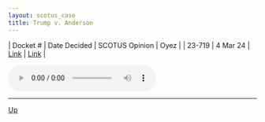 ```yaml
---
layout: scotus_case
title: Trump v. Anderson
---
```


| Docket # | Date Decided | SCOTUS Opinion | Oyez |
| 23-719 | 4 Mar 24 | [Link](https://www.supremecourt.gov/opinions/23pdf/601us1r06_a86c.pdf) | [Link](https://www.oyez.org/cases/2023/23-719) |

<audio controls>
   <source src='./resources/23-719.mp3' type='audio/mpeg'>
</audio>

<object data='./resources/23-719.pdf' type='application/pdf'></object>

---

[Up](./README.md)